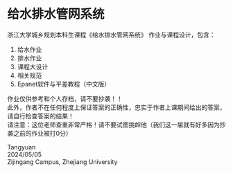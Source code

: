 # 给水排水管网系统
浙江大学城乡规划本科生课程《给水排水管网系统》 作业与课程设计，包含：
1. 给水作业
2. 排水作业
3. 课程大设计
4. 相关规范
5. Epanet软件与平差教程（中文版）

作业仅供参考和个人存档，请不要抄袭！！<br />
此外，作者不在任何程度上保证答案的正确性，忠实于作者上课期间给出的答案，请自行检查答案的结果！<br />
请注意：这位老师查重非常严格！请不要试图挑衅他（我们这一届就有好多因为抄袭之前的作业被打0分）

Tangyuan <br />
2024/05/05 <br />
Zijingang Campus, Zhejiang University
